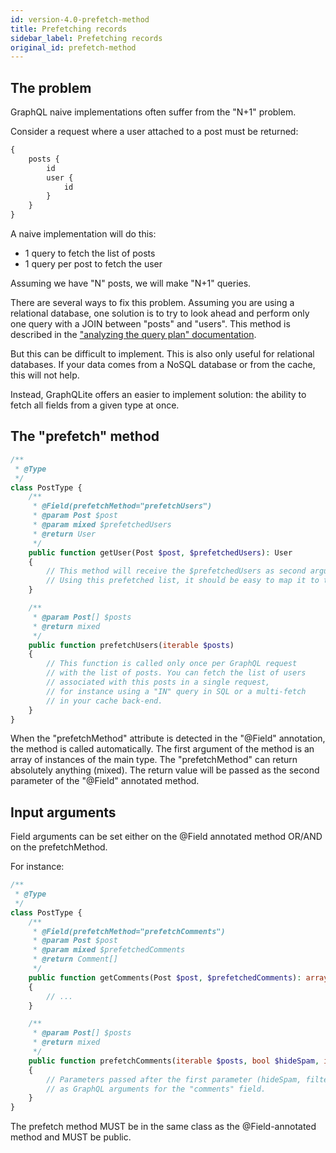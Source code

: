 ```yaml
---
id: version-4.0-prefetch-method
title: Prefetching records
sidebar_label: Prefetching records
original_id: prefetch-method
---
```


## The problem

GraphQL naive implementations often suffer from the "N+1" problem.

Consider a request where a user attached to a post must be returned:

```graphql
{
    posts {
        id
        user {
            id
        }
    }
}
```

A naive implementation will do this:

- 1 query to fetch the list of posts
- 1 query per post to fetch the user

Assuming we have "N" posts, we will make "N+1" queries.

There are several ways to fix this problem. 
Assuming you are using a relational database, one solution is to try to look 
ahead and perform only one query with a JOIN between "posts" and "users".
This method is described in the ["analyzing the query plan" documentation](query_plan.md).

But this can be difficult to implement. This is also only useful for relational databases. If your data comes from a 
NoSQL database or from the cache, this will not help.

Instead, GraphQLite offers an easier to implement solution: the ability to fetch all fields from a given type at once.

## The "prefetch" method

```php
/**
 * @Type
 */
class PostType {
    /**
     * @Field(prefetchMethod="prefetchUsers")
     * @param Post $post
     * @param mixed $prefetchedUsers
     * @return User
     */
    public function getUser(Post $post, $prefetchedUsers): User
    {
        // This method will receive the $prefetchedUsers as second argument. This is the return value of the "prefetchUsers" method below.
        // Using this prefetched list, it should be easy to map it to the post
    }

    /**
     * @param Post[] $posts
     * @return mixed
     */
    public function prefetchUsers(iterable $posts)
    {
        // This function is called only once per GraphQL request
        // with the list of posts. You can fetch the list of users
        // associated with this posts in a single request,
        // for instance using a "IN" query in SQL or a multi-fetch
        // in your cache back-end.
    }
}
```

When the "prefetchMethod" attribute is detected in the "@Field" annotation, the method is called automatically.
The first argument of the method is an array of instances of the main type.
The "prefetchMethod" can return absolutely anything (mixed). The return value will be passed as the second parameter of the "@Field" annotated method.

## Input arguments

Field arguments can be set either on the @Field annotated method OR/AND on the prefetchMethod.

For instance:

```php
/**
 * @Type
 */
class PostType {
    /**
     * @Field(prefetchMethod="prefetchComments")
     * @param Post $post
     * @param mixed $prefetchedComments
     * @return Comment[]
     */
    public function getComments(Post $post, $prefetchedComments): array
    {
        // ...
    }

    /**
     * @param Post[] $posts
     * @return mixed
     */
    public function prefetchComments(iterable $posts, bool $hideSpam, int $filterByScore)
    {
        // Parameters passed after the first parameter (hideSpam, filterByScore...) are automatically exposed 
        // as GraphQL arguments for the "comments" field.
    }
}
```

The prefetch method MUST be in the same class as the @Field-annotated method and MUST be public.
